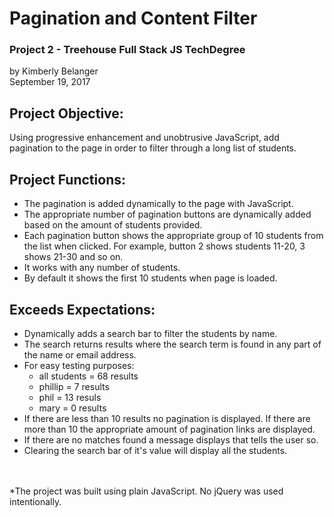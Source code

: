 # Pagination and Content Filter
### Project 2 - Treehouse Full Stack JS TechDegree
by Kimberly Belanger<br/>
September 19, 2017


## Project Objective:
Using progressive enhancement and unobtrusive JavaScript, add pagination to the page in order to filter through a long list of students.

## Project Functions:
- The pagination is added dynamically to the page with JavaScript.
- The appropriate number of pagination buttons are dynamically added based on the amount of students provided.
- Each pagination button shows the appropriate group of 10 students from the list when clicked. For example, button 2 shows students 11-20, 3 shows 21-30 and so on. 
- It works with any number of students.
- By default it shows the first 10 students when page is loaded.

## Exceeds Expectations:
- Dynamically adds a search bar to filter the students by name.
- The search returns results where the search term is found in any part of the name or email address.
- For easy testing purposes:
    - all students = 68 results
    - phillip = 7 results
    - phil = 13 resuls
    - mary = 0 results
- If there are less than 10 results no pagination is displayed. If there are more than 10 the appropriate amount of pagination links are displayed.
- If there are no matches found a message displays that tells the user so.
- Clearing the search bar of it's value will display all the students.

<br/>
<br/>
*The project was built using plain JavaScript. No jQuery was used intentionally.